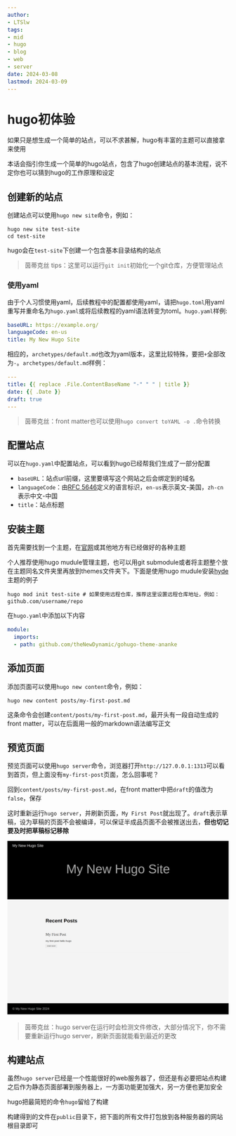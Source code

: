 ```yaml
---
author:
- LTSlw
tags:
- mid
- hugo
- blog
- web
- server
date: 2024-03-08
lastmod: 2024-03-09
---
```


# hugo初体验

如果只是想生成一个简单的站点，可以不求甚解，hugo有丰富的主题可以直接拿来使用

本话会指引你生成一个简单的hugo站点，包含了hugo创建站点的基本流程，说不定你也可以猜到hugo的工作原理和设定

## 创建新的站点

创建站点可以使用`hugo new site`命令，例如：

``` shell
hugo new site test-site
cd test-site
```

hugo会在`test-site`下创建一个包含基本目录结构的站点

> 茵蒂克丝 tips：这里可以运行`git init`初始化一个git仓库，方便管理站点

### 使用yaml

由于个人习惯使用yaml，后续教程中的配置都使用yaml，请把`hugo.toml`用yaml重写并重命名为`hugo.yaml`或将后续教程的yaml语法转变为toml。`hugo.yaml`样例:

``` yaml
baseURL: https://example.org/
languageCode: en-us
title: My New Hugo Site
```

相应的，`archetypes/default.md`也改为yaml版本，这里比较特殊，要把`+`全部改为`-`。`archetypes/default.md`样例：

``` yaml
---
title: {{ replace .File.ContentBaseName "-" " " | title }}
date: {{ .Date }}
draft: true
---
```

> 茵蒂克丝：front matter也可以使用`hugo convert toYAML -o .`命令转换

## 配置站点

可以在`hugo.yaml`中配置站点，可以看到hugo已经帮我们生成了一部分配置

- `baseURL`：站点url前缀，这里要填写这个网站之后会绑定到的域名
- `languageCode`：由[RFC 5646](https://datatracker.ietf.org/doc/html/rfc5646)定义的语言标识，`en-us`表示英文-美国，`zh-cn`表示中文-中国
- `title`：站点标题

## 安装主题

首先需要找到一个主题，在[官网](https://themes.gohugo.io/)或其他地方有已经做好的各种主题

个人推荐使用hugo mudule管理主题，也可以用git submodule或者将主题整个放在主题同名文件夹里再放到themes文件夹下。下面是使用hugo mudule安装[hyde](https://github.com/spf13/hyde)主题的例子

``` shell
hugo mod init test-site # 如果使用远程仓库，推荐这里设置远程仓库地址，例如：github.com/username/repo
```

在`hugo.yaml`中添加以下内容

``` yaml
module:
  imports:
  - path: github.com/theNewDynamic/gohugo-theme-ananke
```

## 添加页面

添加页面可以使用`hugo new content`命令，例如：

``` shell
hugo new content posts/my-first-post.md
```

这条命令会创建`content/posts/my-first-post.md`，最开头有一段自动生成的front matter，可以在后面用一般的markdown语法编写正文

## 预览页面

预览页面可以使用`hugo server`命令，浏览器打开`http://127.0.0.1:1313`可以看到首页，但上面没有`my-first-post`页面，怎么回事呢？

回到`content/posts/my-first-post.md`，在front matter中把`draft`的值改为`false`，保存

这时重新运行`hugo server`，并刷新页面，`My First Post`就出现了。`draft`表示草稿，设为草稿的页面不会被编译，可以保证半成品页面不会被推送出去，**但也切记要及时把草稿标记移除**

![第一个hugo站点](imgs/01_00_first_site.png)

> 茵蒂克丝：hugo server在运行时会检测文件修改，大部分情况下，你不需要重新运行hugo server，刷新页面就能看到最近的更改

## 构建站点

虽然`hugo server`已经是一个性能很好的web服务器了，但还是有必要把站点构建之后作为静态页面部署到服务器上，一方面功能更加强大，另一方便也更加安全

hugo把最简短的命令`hugo`留给了构建

构建得到的文件在`public`目录下，把下面的所有文件打包放到各种服务器的网站根目录即可
